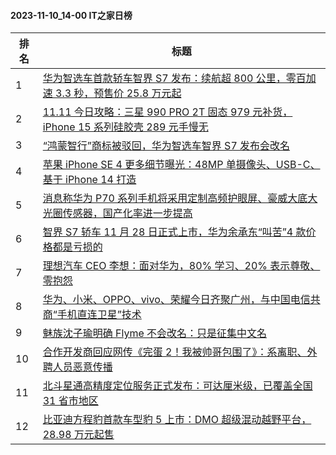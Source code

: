 #### 2023-11-10_14-00  IT之家日榜

| 排名 | 标题|
| --- | ---|
| 1 | [华为智选车首款轿车智界 S7 发布：续航超 800 公里，零百加速 3.3 秒，预售价 25.8 万元起](https://www.ithome.com/0/731/376.htm) |
| 2 | [11.11 今日攻略：三星 990 PRO 2T 固态 979 元补货，iPhone 15 系列硅胶壳 289 元手慢无](https://www.ithome.com/0/731/278.htm) |
| 3 | [“鸿蒙智行”商标被驳回，华为智选车智界 S7 发布会改名](https://www.ithome.com/0/731/286.htm) |
| 4 | [苹果 iPhone SE 4 更多细节曝光：48MP 单摄像头、USB-C、基于 iPhone 14 打造](https://www.ithome.com/0/731/441.htm) |
| 5 | [消息称华为 P70 系列手机将采用定制高频护眼屏、豪威大底大光圈传感器，国产化率进一步提高](https://www.ithome.com/0/731/268.htm) |
| 6 | [智界 S7 轿车 11 月 28 日正式上市，华为余承东“叫苦”4 款价格都是亏损的](https://www.ithome.com/0/731/377.htm) |
| 7 | [理想汽车 CEO 李想：面对华为，80% 学习、20% 表示尊敬、零抱怨](https://www.ithome.com/0/731/386.htm) |
| 8 | [华为、小米、OPPO、vivo、荣耀今日齐聚广州，与中国电信共商“手机直连卫星”技术](https://www.ithome.com/0/731/463.htm) |
| 9 | [魅族沈子瑜明确 Flyme 不会改名：只是征集中文名](https://www.ithome.com/0/731/412.htm) |
| 10 | [合作开发商回应网传《完蛋 2！我被帅哥包围了》：系离职、外聘人员恶意传播](https://www.ithome.com/0/731/399.htm) |
| 11 | [北斗星通高精度定位服务正式发布：可达厘米级，已覆盖全国 31 省市地区](https://www.ithome.com/0/731/402.htm) |
| 12 | [比亚迪方程豹首款车型豹 5 上市：DMO 超级混动越野平台，28.98 万元起售](https://www.ithome.com/0/731/381.htm) |
